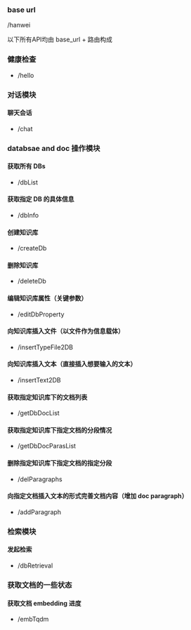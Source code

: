 ### base url

/hanwei

以下所有API均由 base_url + 路由构成




### 健康检查

- /hello





### 对话模块

#### 聊天会话

- /chat





### databsae and doc 操作模块

#### 获取所有 DBs

- /dbList

#### 获取指定 DB 的具体信息

- /dbInfo

#### 创建知识库

- /createDb

#### 删除知识库

- /deleteDb

#### 编辑知识库属性（关键参数）

- /editDbProperty

#### 向知识库插入文件（以文件作为信息载体）

- /insertTypeFile2DB

#### 向知识库插入文本（直接插入想要输入的文本）

- /insertText2DB

#### 获取指定知识库下的文档列表

- /getDbDocList

#### 获取指定知识库下指定文档的分段情况

- /getDbDocParasList

#### 删除指定知识库下指定文档的指定分段

- /delParagraphs

#### 向指定文档插入文本的形式完善文档内容（增加 doc paragraph）

- /addParagraph








### 检索模块

#### 发起检索

- /dbRetrieval



### 获取文档的一些状态

#### 获取文档 embedding 进度

- /embTqdm